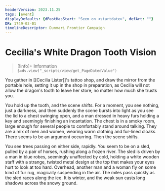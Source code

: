 ```yaml
---
headerVersion: 2023.11.25
tags: [event]
displayDefaults: {dPastHasStart: "Seen on <startdate>", defArt: ""}
DR: 1749-03-01
timelineDescriptor: Dunmari Frontier Campaign
---
```

# Cecilia's White Dragon Tooth Vision
>[!info]+ Information  
> `$=dv.view("_scripts/view/get_PageDatedValue")`

You gather in [[Cecilia Lister]]'s tattoo shop, and draw the mirror from the portable hole, setting it up in the shop in preparation, as Cecilia will not allow the dragon's tooth to leave her store, no matter how much she trusts you.

You hold up the tooth, and the scene shifts. For a moment, you see nothing, just a darkness, and then suddenly the scene bursts into light as you see the lid to a chest swinging open, and a man dressed in heavy furs holding a key and seemingly finishing an incantation. The chest is in a smoky room, large enough for several people to comfortably stand around talking. They are a mix of men and women, wearing warm clothing and fur-lined cloaks. There seems to be an argument occurring. Then the scene shifts. 

You see trees passing on either side, rapidly. You seem to be on a sled, pulled by a pair of horses, rushing along a frozen river. The sled is driven by a man in blue robes, seemingly unaffected by cold, holding a white wooden staff with a strange, twisted metal design at the top that makes your eyes hurt to look at too hard. Overhead, another man and a woman fly on some kind of fur rug, magically suspending in the air. The miles pass quickly as the sled races along the ice. It is winter, and the weak sun casts long shadows across the snowy ground.

